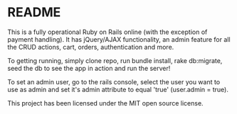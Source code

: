 # README

This is a fully operational Ruby on Rails online (with the exception of payment handling). It has jQuery/AJAX functionality, an admin feature for all the CRUD actions, cart, orders, authentication and more.

To getting running, simply clone repo, run bundle install, rake db:migrate, seed the db to see the app in action and run the server!

To set an admin user, go to the rails console, select the user you want to use as admin and set it's admin attribute to equal 'true' (user.admin = true).

This project has been licensed under the MIT open source license.
